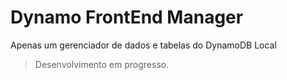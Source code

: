 # Dynamo FrontEnd Manager

Apenas um gerenciador de dados e tabelas do DynamoDB Local

> Desenvolvimento em progresso.